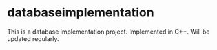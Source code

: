 databaseimplementation
======================
This is a database implementation project. Implemented in C++. Will be updated regularly.

